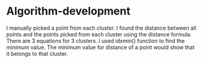 # Algorithm-development

I manually picked a point from each cluster.
I found the distance between all points and the points picked from each cluster using the distance formula. There are 3 equations for 3 clusters.
I used idxmin() function to find the minimum value.
The minimum value for distance of a point would show that it belongs to that cluster. 
